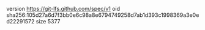 version https://git-lfs.github.com/spec/v1
oid sha256:105d27a6d7f3bb0e6c98a8e6794749258d7ab1d393c1998369a3e0ed22291572
size 5377
